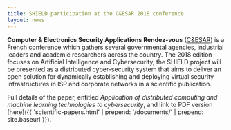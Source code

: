 ```yaml
---
title: SHIELD participation at the C&ESAR 2018 conference
layout: news
---
```


**Computer & Electronics Security Applications Rendez-vous**
([C&ESAR](https://www.cesar-conference.org/)) is a French conference which
gathers several governmental agencies, industrial leaders and academic
researchers across the country. The 2018 edition focuses on Artificial
Intelligence and Cybersecurity, the SHIELD project will be presented as a
distributed cyber-security system that aims to deliver an open solution for
dynamically establishing and deploying virtual security infrastructures in
ISP and corporate networks in a scientific publication.

Full details of the paper, entitled _Application of distributed computing
and machine learning technologies to cybersecurity_, and link to PDF version
[here]({{ 'scientific-papers.html' | prepend: '/documents/' | prepend: site.baseurl }}). 

